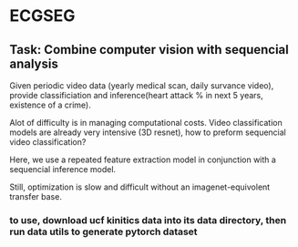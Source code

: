 # ECGSEG
## Task: Combine computer vision with sequencial analysis
Given periodic video data (yearly medical scan, daily survance video), provide classificiation and inference(heart attack % in next 5 years, existence of a crime).

Alot of difficulty is in managing computational costs. Video classification models are already very intensive (3D resnet), how to preform sequencial video classification?

Here, we use a repeated feature extraction model in conjunction with a sequencial inference model.

Still, optimization is slow and difficult without an imagenet-equivolent transfer base. 

### to use, download ucf kinitics data into its data directory, then run data utils to generate pytorch dataset
